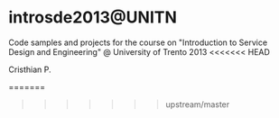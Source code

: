 introsde2013@UNITN
============

Code samples and projects for the course on "Introduction to Service Design and Engineering" @ University of Trento
2013
<<<<<<< HEAD

Cristhian P.

=======
>>>>>>> upstream/master
